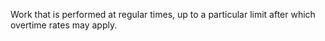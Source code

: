 ﻿Work that is performed at regular times, up to a particular limit after which overtime rates may apply.